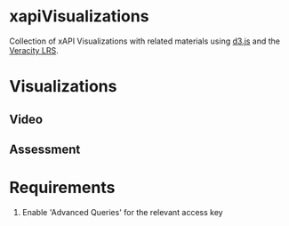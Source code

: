 # xapiVisualizations
Collection of xAPI Visualizations with related materials using [d3.js](https://d3js.org/) and the [Veracity LRS](https://lrs.io).

# Visualizations
## Video
## Assessment

# Requirements
1. Enable 'Advanced Queries' for the relevant access key
